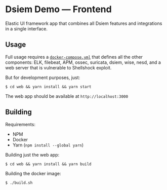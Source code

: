 # Dsiem Demo — Frontend

Elastic UI framework app that combines all Dsiem features and integrations in a single interface.

## Usage

Full usage requires a [`docker-compose.yml`](https://github.com/defenxor/dsiem/blob/master/demo/docker/docker-compose.yml) that defines all the other components: ELK, filebeat, APM, ossec, suricata, dsiem, wise, nesd, and a web server that is vulnerable to Shellshock exploit.

But for development purposes, just:

```shell
$ cd web && yarn install && yarn start
```

The web app should be available at `http://localhost:3000`

## Building

Requirements:

- NPM
- Docker
- Yarn (`npm install --global yarn`)

Building just the web app:

```shell
$ cd web && yarn install && yarn build
```

Building the docker image:

```shell
$ ./build.sh
```
